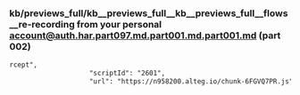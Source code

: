 ### kb/previews_full/kb__previews_full__kb__previews_full__flows__re-recording from your personal account@auth.har.part097.md.part001.md.part001.md (part 002)

```md
rcept",
                    "scriptId": "2601",
                    "url": "https://n958200.alteg.io/chunk-6FGVQ7PR.js",
               
```

```
